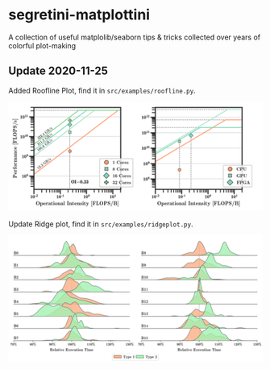 # segretini-matplottini
A collection of useful matplolib/seaborn tips &amp; tricks collected over years of colorful plot-making

## Update 2020-11-25

Added Roofline Plot, find it in `src/examples/roofline.py`.

![Roofline Example](https://github.com/AlbertoParravicini/segretini-matplottini/blob/master/plots/roofline_double.png)

Update Ridge plot, find it in `src/examples/ridgeplot.py`.

![Ridgeplot Example](https://github.com/AlbertoParravicini/segretini-matplottini/blob/master/plots/ridgeplot.png)